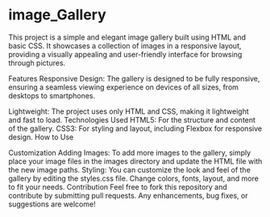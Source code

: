 # image_Gallery
This project is a simple and elegant image gallery built using HTML and basic CSS. It showcases a collection of images in a responsive layout, providing a visually appealing and user-friendly interface for browsing through pictures.

Features
Responsive Design: The gallery is designed to be fully responsive, ensuring a seamless viewing experience on devices of all sizes, from desktops to smartphones.

Lightweight: The project uses only HTML and CSS, making it lightweight and fast to load.
Technologies Used
HTML5: For the structure and content of the gallery.
CSS3: For styling and layout, including Flexbox for responsive design.
How to Use

Customization
Adding Images: To add more images to the gallery, simply place your image files in the images directory and update the HTML file with the new image paths.
Styling: You can customize the look and feel of the gallery by editing the styles.css file. Change colors, fonts, layout, and more to fit your needs.
Contribution
Feel free to fork this repository and contribute by submitting pull requests. Any enhancements, bug fixes, or suggestions are welcome!

